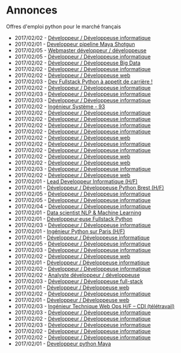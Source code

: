 # Annonces

Offres d'emploi python pour le marché français

* 2017/02/02 - [Développeur / Développeuse informatique](http://www.pyjobs.fr/jobs/details/4816/developpeur-developpeuse-informatique "Développeur / Développeuse informatique")
* 2017/02/01 - [Developpeur pipeline Maya Shotgun](http://www.pyjobs.fr/jobs/details/4802/developpeur-pipeline-maya-shotgun "Developpeur pipeline Maya Shotgun")
* 2017/02/05 - [Webmaster développeur / développeuse](http://www.pyjobs.fr/jobs/details/4845/webmaster-developpeur-developpeuse "Webmaster développeur / développeuse")
* 2017/02/05 - [Développeur / Développeuse informatique](http://www.pyjobs.fr/jobs/details/4839/developpeur-developpeuse-informatique "Développeur / Développeuse informatique")
* 2017/02/02 - [Développeur / Développeuse Big Data](http://www.pyjobs.fr/jobs/details/4809/developpeur-developpeuse-big-data "Développeur / Développeuse Big Data")
* 2017/02/02 - [Développeur / Développeuse informatique](http://www.pyjobs.fr/jobs/details/4813/developpeur-developpeuse-informatique "Développeur / Développeuse informatique")
* 2017/02/02 - [Développeur / Développeuse web](http://www.pyjobs.fr/jobs/details/4812/developpeur-developpeuse-web "Développeur / Développeuse web")
* 2017/02/03 - [Dev Fullstack Python à appetit de carrière !](http://www.pyjobs.fr/jobs/details/4836/dev-fullstack-python-a-appetit-de-carriere "Dev Fullstack Python à appetit de carrière !")
* 2017/02/02 - [Développeur / Développeuse informatique](http://www.pyjobs.fr/jobs/details/4810/developpeur-developpeuse-informatique "Développeur / Développeuse informatique")
* 2017/02/03 - [Développeur / Développeuse informatique](http://www.pyjobs.fr/jobs/details/4828/developpeur-developpeuse-informatique "Développeur / Développeuse informatique")
* 2017/02/03 - [Développeur / Développeuse informatique](http://www.pyjobs.fr/jobs/details/4827/developpeur-developpeuse-informatique "Développeur / Développeuse informatique")
* 2017/02/02 - [Ingénieur Système - 93](http://www.pyjobs.fr/jobs/details/4823/ingenieur-systeme-93 "Ingénieur Système - 93")
* 2017/02/02 - [Développeur / Développeuse informatique](http://www.pyjobs.fr/jobs/details/4806/developpeur-developpeuse-informatique "Développeur / Développeuse informatique")
* 2017/02/02 - [Développeur / Développeuse informatique](http://www.pyjobs.fr/jobs/details/4807/developpeur-developpeuse-informatique "Développeur / Développeuse informatique")
* 2017/02/02 - [Développeur / Développeuse informatique](http://www.pyjobs.fr/jobs/details/4811/developpeur-developpeuse-informatique "Développeur / Développeuse informatique")
* 2017/02/02 - [Développeur / Développeuse informatique](http://www.pyjobs.fr/jobs/details/4805/developpeur-developpeuse-informatique "Développeur / Développeuse informatique")
* 2017/02/02 - [Développeur / Développeuse web](http://www.pyjobs.fr/jobs/details/4808/developpeur-developpeuse-web "Développeur / Développeuse web")
* 2017/02/02 - [Développeur / Développeuse informatique](http://www.pyjobs.fr/jobs/details/4822/developpeur-developpeuse-informatique "Développeur / Développeuse informatique")
* 2017/02/02 - [Développeur / Développeuse informatique](http://www.pyjobs.fr/jobs/details/4821/developpeur-developpeuse-informatique "Développeur / Développeuse informatique")
* 2017/02/02 - [Développeur / Développeuse web](http://www.pyjobs.fr/jobs/details/4820/developpeur-developpeuse-web "Développeur / Développeuse web")
* 2017/02/02 - [Développeur / Développeuse web](http://www.pyjobs.fr/jobs/details/4804/developpeur-developpeuse-web "Développeur / Développeuse web")
* 2017/02/03 - [Développeur / Développeuse informatique](http://www.pyjobs.fr/jobs/details/4835/developpeur-developpeuse-informatique "Développeur / Développeuse informatique")
* 2017/02/02 - [Développeur / Développeuse web](http://www.pyjobs.fr/jobs/details/4819/developpeur-developpeuse-web "Développeur / Développeuse web")
* 2017/02/01 - [Lead Developpeur Informatique (H/F)](http://www.pyjobs.fr/jobs/details/4803/lead-developpeur-informatique-h-f "Lead Developpeur Informatique (H/F)")
* 2017/02/01 - [Développeur / Développeuse Python Brest (H/F)](http://www.pyjobs.fr/jobs/details/4797/developpeur-developpeuse-python-brest-h-f "Développeur / Développeuse Python Brest (H/F)")
* 2017/02/05 - [Développeur / Développeuse informatique](http://www.pyjobs.fr/jobs/details/4843/developpeur-developpeuse-informatique "Développeur / Développeuse informatique")
* 2017/02/05 - [Développeur / Développeuse informatique](http://www.pyjobs.fr/jobs/details/4844/developpeur-developpeuse-informatique "Développeur / Développeuse informatique")
* 2017/02/04 - [Développeur / Développeuse informatique](http://www.pyjobs.fr/jobs/details/4838/developpeur-developpeuse-informatique "Développeur / Développeuse informatique")
* 2017/02/01 - [Data scientist NLP & Machine Learning](http://www.pyjobs.fr/jobs/details/4795/data-scientist-nlp-machine-learning "Data scientist NLP & Machine Learning")
* 2017/02/01 - [Développeur·euse Fullstack Python](http://www.pyjobs.fr/jobs/details/4794/developpeur-euse-fullstack-python "Développeur·euse Fullstack Python")
* 2017/02/03 - [Développeur / Développeuse informatique](http://www.pyjobs.fr/jobs/details/4833/developpeur-developpeuse-informatique "Développeur / Développeuse informatique")
* 2017/02/01 - [Ingénieur Python sur Paris (H/F)](http://www.pyjobs.fr/jobs/details/4790/ingenieur-python-sur-paris-h-f "Ingénieur Python sur Paris (H/F)")
* 2017/02/01 - [Développeur / Développeuse informatique](http://www.pyjobs.fr/jobs/details/4792/developpeur-developpeuse-informatique "Développeur / Développeuse informatique")
* 2017/02/05 - [Développeur / Développeuse informatique](http://www.pyjobs.fr/jobs/details/4842/developpeur-developpeuse-informatique "Développeur / Développeuse informatique")
* 2017/02/03 - [Développeur / Développeuse informatique](http://www.pyjobs.fr/jobs/details/4834/developpeur-developpeuse-informatique "Développeur / Développeuse informatique")
* 2017/02/02 - [Développeur / Développeuse web](http://www.pyjobs.fr/jobs/details/4818/developpeur-developpeuse-web "Développeur / Développeuse web")
* 2017/02/01 - [Développeur / Développeuse informatique](http://www.pyjobs.fr/jobs/details/4789/developpeur-developpeuse-informatique "Développeur / Développeuse informatique")
* 2017/02/02 - [Développeur / Développeuse informatique](http://www.pyjobs.fr/jobs/details/4825/developpeur-developpeuse-informatique "Développeur / Développeuse informatique")
* 2017/02/02 - [Analyste développeur / développeuse](http://www.pyjobs.fr/jobs/details/4826/analyste-developpeur-developpeuse "Analyste développeur / développeuse")
* 2017/02/03 - [Développeur / Développeuse full-stack](http://www.pyjobs.fr/jobs/details/4837/developpeur-developpeuse-full-stack "Développeur / Développeuse full-stack")
* 2017/02/01 - [Développeur / Développeuse web](http://www.pyjobs.fr/jobs/details/4793/developpeur-developpeuse-web "Développeur / Développeuse web")
* 2017/02/02 - [Développeur / Développeuse informatique](http://www.pyjobs.fr/jobs/details/4824/developpeur-developpeuse-informatique "Développeur / Développeuse informatique")
* 2017/02/01 - [Développeur / Développeuse web](http://www.pyjobs.fr/jobs/details/4791/developpeur-developpeuse-web "Développeur / Développeuse web")
* 2017/02/03 - [Ingénieur Technique Web Ops H/F – CDI (télétravail)](http://www.pyjobs.fr/jobs/details/4832/ingenieur-technique-web-ops-h-f-cdi-teletravail "Ingénieur Technique Web Ops H/F – CDI (télétravail)")
* 2017/02/03 - [Développeur / Développeuse informatique](http://www.pyjobs.fr/jobs/details/4831/developpeur-developpeuse-informatique "Développeur / Développeuse informatique")
* 2017/02/02 - [Développeur / Développeuse informatique](http://www.pyjobs.fr/jobs/details/4817/developpeur-developpeuse-informatique "Développeur / Développeuse informatique")
* 2017/02/03 - [Développeur / Développeuse informatique](http://www.pyjobs.fr/jobs/details/4830/developpeur-developpeuse-informatique "Développeur / Développeuse informatique")
* 2017/02/02 - [Développeur / Développeuse informatique](http://www.pyjobs.fr/jobs/details/4814/developpeur-developpeuse-informatique "Développeur / Développeuse informatique")
* 2017/02/02 - [Développeur / Développeuse informatique](http://www.pyjobs.fr/jobs/details/4815/developpeur-developpeuse-informatique "Développeur / Développeuse informatique")
* 2017/02/01 - [Developpeur python Maya](http://www.pyjobs.fr/jobs/details/4801/developpeur-python-maya "Developpeur python Maya")


